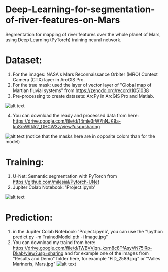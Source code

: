 # Deep-Learning-for-segmentation-of-river-features-on-Mars
Segmentation for mapping of river features over the whole planet of Mars, using Deep Learning (PyTorch) training neural network.

# Dataset:
  1. For the images: NASA's Mars Reconnaissance Orbiter (MRO) Context Camera (CTX) layer in ArcGIS Pro.
  2. For the true mask: used the layer of vector layer of "Global map of Martian fluvial systems" from https://zenodo.org/record/1051038
  3. Pre-processing to create datasets: ArcPy in ArcGIS Pro and Matlab.
  
  ![alt text](https://github.com/natannvw/Deep-Learning-for-segmentation-of-river-features-on-Mars/blob/main/Results%20and%20Demo/Screenshot%20Arc%20GIS%20Pro.png)
  
  4. You can download the ready and processed data from here: https://drive.google.com/file/d/14mle3rW7hNJK9a-kuSr5Wtk52_DHCW3z/view?usp=sharing
  
  ![alt text](https://github.com/natannvw/Deep-Learning-for-segmentation-of-river-features-on-Mars/blob/main/Results%20and%20Demo/Animated_1sec.gif)
  (notice that the masks here are in opposite colors than for the model)
  
# Training:
  1. U-Net: Semantic segmentation with PyTorch from https://github.com/milesial/Pytorch-UNet
  2. Jupiter Colab Notebook: 'Project.ipynb'
  
![alt text](https://github.com/natannvw/Deep-Learning-for-segmentation-of-river-features-on-Mars/blob/main/Results%20and%20Demo/Fluvial%20features%20in%20Valles%20Marineris%2C%20Mars.png)

# Prediction:
  1. in the Jupiter Colab Notebook: 'Project.ipynb', you can use the  "!python predict.py -m TrainedModel.pth -i Image.jpg"
  2. You can download my traind from here: https://drive.google.com/file/d/1WBVVjqn_kxrn8c8TfAsyVN75lRp-Dkab/view?usp=sharing
     and for example one of the images from "Results and Demo" folder here, for example "FID_2589.jpg" or "Valles Marineris, Mars.jpg"
![alt text](https://github.com/natannvw/Deep-Learning-for-segmentation-of-river-features-on-Mars/blob/main/Results%20and%20Demo/Valles%20Marineris%2C%20Mars.jpg)
